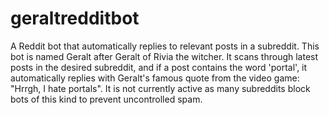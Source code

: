 # geraltredditbot
A Reddit bot that automatically replies to relevant posts in a subreddit.
This bot is named Geralt after Geralt of Rivia the witcher. It scans through latest posts in the desired subreddit, and if a post contains the word 'portal', it automatically replies with Geralt's famous quote from the video game: "Hrrgh, I hate portals". It is not currently active as many subreddits block bots of this kind to prevent uncontrolled spam.
